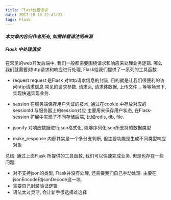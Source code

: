 ```yaml
---
title: Flask处理请求
date: 2017-10-10 22:43:23
tags: Flask
---
```

#### ***本文章内容归作者所有, 如需转载请注明来源***

##### Flask 中处理请求

在常见的web开发后端中, 我们一般都需要围绕请求和响应来处理业务逻辑.
哪么我们就需要对http请求和响应进行处理, Flask给我们提供了一系列的工具函数

* request
    request 是Flask 对http请求信息的封装, 目的就是让我们很便利的访问http请求信息
    常见的请求参数, 请求头, 请求体数据, 上传文件... 等等场景下, 实现快速实现业务.
    
* session
    在服务端保存用户凭证的技术, 通过在cookie 中存放对应的sessionId 与服务器上的session对应
    主要用来保存用户状态, 在Flask-session 扩展中实现了不同存储后端, 比如redis, db, file.
    
* jsonify
    对响应数据进行json格式化, 能够序列化json所支持的数据类型

* make_response
    内部其实是一个多分支判断, 但主要功能是生成不同类型响应对象
    
总结:
通过上面Flask 所提供的工具函数, 我们可以快速完成业务. 但是也存在一些问题:

* 对不支持json的类型, Flask并没有处理, 还需要我们自己手动处理. 主要在jsonEncode和jsonDecode这一块.
* 需要自己封装验证逻辑
* 语法太过灵活, 会让新手很选择难选择
